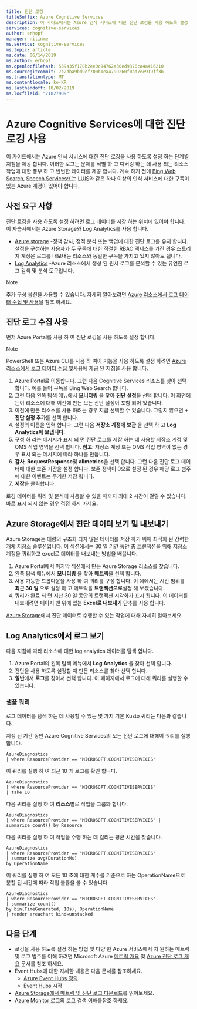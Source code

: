 ```yaml
---
title: 진단 로깅
titleSuffix: Azure Cognitive Services
description: 이 가이드에서는 Azure 인식 서비스에 대한 진단 로깅을 사용 하도록 설정 하는 단계별 지침을 제공 합니다. 이러한 로그는 문제를 식별 하 고 디버깅 하는 데 사용 되는 리소스 작업에 대한 풍부 하 고 빈번한 데이터를 제공 합니다.
services: cognitive-services
author: erhopf
manager: nitinme
ms.service: cognitive-services
ms.topic: article
ms.date: 06/14/2019
ms.author: erhopf
ms.openlocfilehash: 539a35f170b2ee0c94762a30ed9376ca4a416210
ms.sourcegitcommit: 7c2dba9bd9ef700b1ea4799260f0ad7ee919ff3b
ms.translationtype: MT
ms.contentlocale: ko-KR
ms.lasthandoff: 10/02/2019
ms.locfileid: "71827909"
---
```

# <a name="enable-diagnostic-logging-for-azure-cognitive-services"></a>Azure Cognitive Services에 대한 진단 로깅 사용

이 가이드에서는 Azure 인식 서비스에 대한 진단 로깅을 사용 하도록 설정 하는 단계별 지침을 제공 합니다. 이러한 로그는 문제를 식별 하 고 디버깅 하는 데 사용 되는 리소스 작업에 대한 풍부 하 고 빈번한 데이터를 제공 합니다. 계속 하기 전에 [Bing Web Search](https://docs.microsoft.com/azure/cognitive-services/bing-web-search/overview), [Speech Services](https://docs.microsoft.com/azure/cognitive-services/speech-service/overview)또는 [LUIS](https://docs.microsoft.com/azure/cognitive-services/luis/what-is-luis)와 같은 하나 이상의 인식 서비스에 대한 구독이 있는 Azure 계정이 있어야 합니다.

## <a name="prerequisites"></a>사전 요구 사항

진단 로깅을 사용 하도록 설정 하려면 로그 데이터를 저장 하는 위치에 있어야 합니다. 이 자습서에서는 Azure Storage와 Log Analytics를 사용 합니다.

* [Azure storage](https://docs.microsoft.com/azure/monitoring-and-diagnostics/monitoring-archive-diagnostic-logs) -정책 감사, 정적 분석 또는 백업에 대한 진단 로그를 유지 합니다. 설정을 구성하는 사용자가 두 구독에 대한 적절한 RBAC 액세스를 가진 경우 스토리지 계정은 로그를 내보내는 리소스와 동일한 구독을 가지고 있지 않아도 됩니다.
* [Log Analytics](https://docs.microsoft.com/azure/monitoring-and-diagnostics/monitor-stream-diagnostic-logs-log-analytics) -Azure 리소스에서 생성 된 원시 로그를 분석할 수 있는 유연한 로그 검색 및 분석 도구입니다.

> [!NOTE]
> 추가 구성 옵션을 사용할 수 있습니다. 자세히 알아보려면 [Azure 리소스에서 로그 데이터 수집 및 사용](https://docs.microsoft.com/azure/azure-monitor/platform/diagnostic-logs-overview)을 참조 하세요.

## <a name="enable-diagnostic-log-collection"></a>진단 로그 수집 사용  

먼저 Azure Portal를 사용 하 여 진단 로깅을 사용 하도록 설정 합니다.

> [!NOTE]
> PowerShell 또는 Azure CLI를 사용 하 여이 기능을 사용 하도록 설정 하려면 [Azure 리소스에서 로그 데이터 수집 및](https://docs.microsoft.com/azure/azure-monitor/platform/diagnostic-logs-overview)사용에 제공 된 지침을 사용 합니다.

1. Azure Portal로 이동합니다. 그런 다음 Cognitive Services 리소스를 찾아 선택 합니다. 예를 들어 구독을 Bing Web Search 합니다.   
2. 그런 다음 왼쪽 탐색 메뉴에서 **모니터링** 을 찾아 **진단 설정**을 선택 합니다. 이 화면에는이 리소스에 대해 이전에 만든 모든 진단 설정이 포함 되어 있습니다.
3. 이전에 만든 리소스를 사용 하려는 경우 지금 선택할 수 있습니다. 그렇지 않으면 **+ 진단 설정 추가**를 선택 합니다.
4. 설정의 이름을 입력 합니다. 그런 다음 **저장소 계정에 보관** 을 선택 하 고 **Log Analytics에 보냅니다**.
5. 구성 하 라는 메시지가 표시 되 면 진단 로그를 저장 하는 데 사용할 저장소 계정 및 OMS 작업 영역을 선택 합니다. **참고**: 저장소 계정 또는 OMS 작업 영역이 없는 경우 표시 되는 메시지에 따라 하나를 만듭니다.
6. **감사**, **RequestResponse**및 **allmetrics**을 선택 합니다. 그런 다음 진단 로그 데이터에 대한 보존 기간을 설정 합니다. 보존 정책이 0으로 설정 된 경우 해당 로그 범주에 대한 이벤트는 무기한 저장 됩니다.
7. **저장**을 클릭합니다.

로깅 데이터를 쿼리 및 분석에 사용할 수 있을 때까지 최대 2 시간이 걸릴 수 있습니다. 바로 표시 되지 않는 경우 걱정 하지 마세요.

## <a name="view-and-export-diagnostic-data-from-azure-storage"></a>Azure Storage에서 진단 데이터 보기 및 내보내기

Azure Storage는 대량의 구조화 되지 않은 데이터를 저장 하기 위해 최적화 된 강력한 개체 저장소 솔루션입니다. 이 섹션에서는 30 일 기간 동안 총 트랜잭션을 위해 저장소 계정을 쿼리하고 excel로 데이터를 내보내는 방법을 배웁니다.

1. Azure Portal에서 마지막 섹션에서 만든 Azure Storage 리소스를 찾습니다.
2. 왼쪽 탐색 메뉴에서 **모니터링** 을 찾아 **메트릭**을 선택 합니다.
3. 사용 가능한 드롭다운을 사용 하 여 쿼리를 구성 합니다. 이 예에서는 시간 범위를 **최근 30 일** 으로 설정 하 고 메트릭을 **트랜잭션으로**설정 해 보겠습니다.
4. 쿼리가 완료 되 면 지난 30 일 동안의 트랜잭션 시각화가 표시 됩니다. 이 데이터를 내보내려면 페이지 맨 위에 있는 **Excel로 내보내기** 단추를 사용 합니다.

[Azure Storage](https://docs.microsoft.com/azure/storage/blobs/storage-blobs-introduction)에서 진단 데이터로 수행할 수 있는 작업에 대해 자세히 알아보세요.

## <a name="view-logs-in-log-analytics"></a>Log Analytics에서 로그 보기

다음 지침에 따라 리소스에 대한 log analytics 데이터를 탐색 합니다.

1. Azure Portal의 왼쪽 탐색 메뉴에서 **Log Analytics** 을 찾아 선택 합니다.
2. 진단을 사용 하도록 설정할 때 만든 리소스를 찾아 선택 합니다.
3. **일반**에서 **로그**를 찾아서 선택 합니다. 이 페이지에서 로그에 대해 쿼리를 실행할 수 있습니다.

### <a name="sample-queries"></a>샘플 쿼리

로그 데이터를 탐색 하는 데 사용할 수 있는 몇 가지 기본 Kusto 쿼리는 다음과 같습니다.

지정 된 기간 동안 Azure Cognitive Services의 모든 진단 로그에 대해이 쿼리를 실행 합니다.

```kusto
AzureDiagnostics
| where ResourceProvider == "MICROSOFT.COGNITIVESERVICES"
```

이 쿼리를 실행 하 여 최근 10 개 로그를 확인 합니다.

```kusto
AzureDiagnostics
| where ResourceProvider == "MICROSOFT.COGNITIVESERVICES"
| take 10
```

다음 쿼리를 실행 하 여 **리소스**별로 작업을 그룹화 합니다.

```kusto
AzureDiagnostics
| where ResourceProvider == "MICROSOFT.COGNITIVESERVICES" |
summarize count() by Resource
```
다음 쿼리를 실행 하 여 작업을 수행 하는 데 걸리는 평균 시간을 찾습니다.

```kusto
AzureDiagnostics
| where ResourceProvider == "MICROSOFT.COGNITIVESERVICES"
| summarize avg(DurationMs)
by OperationName
```

이 쿼리를 실행 하 여 모든 10 초에 대한 개수를 기준으로 하는 OperationName으로 분할 된 시간에 따라 작업 볼륨을 볼 수 있습니다.

```kusto
AzureDiagnostics
| where ResourceProvider == "MICROSOFT.COGNITIVESERVICES"
| summarize count()
by bin(TimeGenerated, 10s), OperationName
| render areachart kind=unstacked
```

## <a name="next-steps"></a>다음 단계

* 로깅을 사용 하도록 설정 하는 방법 및 다양 한 Azure 서비스에서 지 원하는 메트릭 및 로그 범주를 이해 하려면 Microsoft Azure [메트릭 개요](https://docs.microsoft.com/azure/monitoring-and-diagnostics/monitoring-overview-metrics) 및 [Azure 진단 로그 개요](https://docs.microsoft.com/azure/azure-monitor/platform/diagnostic-logs-overview) 문서를 참조 하세요.
* Event Hubs에 대한 자세한 내용은 다음 문서를 참조하세요.
  * [Azure Event Hubs 정의](https://docs.microsoft.com/azure/event-hubs/event-hubs-what-is-event-hubs)
  * [Event Hubs 시작](https://docs.microsoft.com/azure/event-hubs/event-hubs-csharp-ephcs-getstarted)
* [Azure Storage에서 메트릭 및 진단 로그 다운로드](https://docs.microsoft.com/azure/storage/blobs/storage-quickstart-blobs-dotnet#download-blobs)를 읽어보세요.
* [Azure Monitor 로그의 로그 검색 이해를](https://docs.microsoft.com/azure/log-analytics/log-analytics-log-search-new)참조 하세요.
